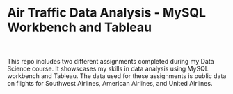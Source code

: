# Air Traffic Data Analysis - MySQL Workbench and Tableau
</br></br>
This repo includes two different assignments completed during my Data Science course. It showscases my skills in data analysis using MySQL workbench and Tableau. The data used for these assignments is public data on flights for Southwest Airlines, American Airlines, and United Airlines.
